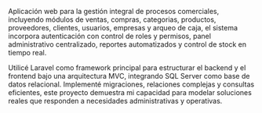 Aplicación web para la gestión integral de procesos comerciales, incluyendo módulos de ventas, compras, categorias, productos, proveedores, clientes, usuarios, empresas y arqueo de caja, el sistema incorpora autenticación con control de roles y permisos, panel administrativo centralizado, reportes automatizados y control de stock en tiempo real.

Utilicé Laravel como framework principal para estructurar el backend y el frontend bajo una arquitectura MVC, integrando SQL Server como base de datos relacional. Implementé migraciones, relaciones complejas y consultas eficientes, este proyecto demuestra mi capacidad para modelar soluciones reales que responden a necesidades administrativas y operativas.
